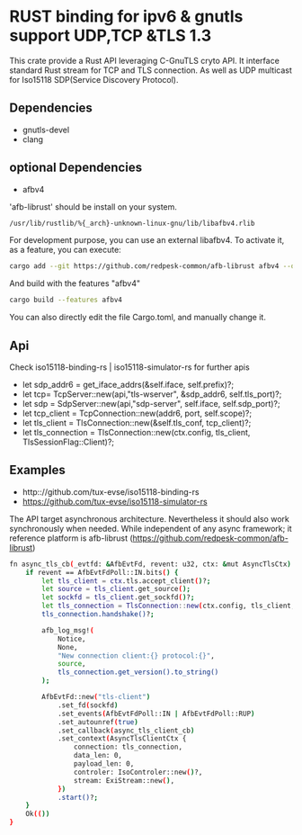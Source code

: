 # RUST binding for ipv6 & gnutls support UDP,TCP &TLS 1.3

This crate provide a Rust API leveraging C-GnuTLS cryto API. It interface standard Rust stream for TCP and TLS connection. As well as UDP multicast for Iso15118 SDP(Service Discovery Protocol).

## Dependencies

* gnutls-devel
* clang

## optional Dependencies

* afbv4

'afb-librust' should be install on your system.

```bash
/usr/lib/rustlib/%{_arch}-unknown-linux-gnu/lib/libafbv4.rlib
```

For development purpose, you can use an external libafbv4.
To activate it, as a feature, you can execute:

```bash
cargo add --git https://github.com/redpesk-common/afb-librust afbv4 --optional
```

And build with the features "afbv4"

```bash
cargo build --features afbv4
```

You can also directly edit the file Cargo.toml, and manually change it.

## Api

Check iso15118-binding-rs | iso15118-simulator-rs for further apis

* let sdp_addr6 = get_iface_addrs(&self.iface, self.prefix)?;
* let tcp= TcpServer::new(api,"tls-wserver", &sdp_addr6, self.tls_port)?;
* let sdp = SdpServer::new(api,"sdp-server", self.iface, self.sdp_port)?;
* let tcp_client = TcpConnection::new(addr6, port, self.scope)?;
* let tls_client = TlsConnection::new(&self.tls_conf, tcp_client)?;
* let tls_connection = TlsConnection::new(ctx.config, tls_client, TlsSessionFlag::Client)?;

## Examples

* http:://github.com/tux-evse/iso15118-binding-rs
* https://github.com/tux-evse/iso15118-simulator-rs

The API target asynchronous architecture. Nevertheless it should also work synchronously when needed. While independent of any async framework; it reference platform is afb-librust (https://github.com/redpesk-common/afb-librust)

```bash
fn async_tls_cb(_evtfd: &AfbEvtFd, revent: u32, ctx: &mut AsyncTlsCtx) -> Result<(), AfbError> {
    if revent == AfbEvtFdPoll::IN.bits() {
        let tls_client = ctx.tls.accept_client()?;
        let source = tls_client.get_source();
        let sockfd = tls_client.get_sockfd()?;
        let tls_connection = TlsConnection::new(ctx.config, tls_client, TlsSessionFlag::Server)?;
        tls_connection.handshake()?;

        afb_log_msg!(
            Notice,
            None,
            "New connection client:{} protocol:{}",
            source,
            tls_connection.get_version().to_string()
        );

        AfbEvtFd::new("tls-client")
            .set_fd(sockfd)
            .set_events(AfbEvtFdPoll::IN | AfbEvtFdPoll::RUP)
            .set_autounref(true)
            .set_callback(async_tls_client_cb)
            .set_context(AsyncTlsClientCtx {
                connection: tls_connection,
                data_len: 0,
                payload_len: 0,
                controler: IsoControler::new()?,
                stream: ExiStream::new(),
            })
            .start()?;
    }
    Ok(())
}
```
